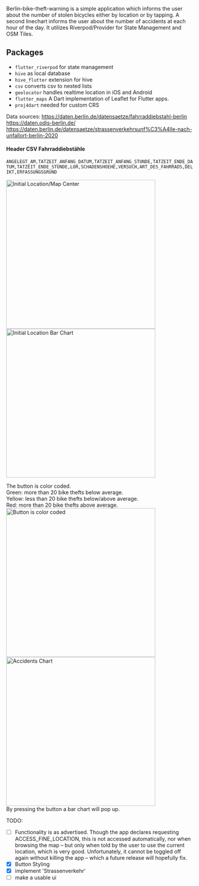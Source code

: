 Berlin-bike-theft-warning is a simple application which informs the user about the number of stolen bicycles either by location or by tapping. A second linechart informs the user about the number of accidents at each hour of the day.
It utilizes Riverpod/Provider for State Management and OSM Tiles.

## Packages
- `flutter_riverpod` for state management
- `hive` as local database
- `hive_flutter` extension for hive
- `csv` converts csv to nested lists
- `geolocator` handles realtime location in iOS and Android
- `flutter_maps` A Dart implementation of Leaflet for Flutter apps.
- `proj4dart` needed for custom CRS



Data sources:
https://daten.berlin.de/datensaetze/fahrraddiebstahl-berlin
https://daten.odis-berlin.de/  
https://daten.berlin.de/datensaetze/strassenverkehrsunf%C3%A4lle-nach-unfallort-berlin-2020  


#### Header CSV Fahrraddiebstähle
`ANGELEGT_AM,TATZEIT_ANFANG_DATUM,TATZEIT_ANFANG_STUNDE,TATZEIT_ENDE_DATUM,TATZEIT_ENDE_STUNDE,LOR,SCHADENSHOEHE,VERSUCH,ART_DES_FAHRRADS,DELIKT,ERFASSUNGSGRUND
`

<img alt="Initial Location/Map Center" src="fastlane\metadata\android\en-US\images\phoneScreenshots\1.png" width="400"/>
<img alt="Initial Location Bar Chart" src="fastlane\metadata\android\en-US\images\phoneScreenshots\2.png" width="400"/>

The button is color coded.  
Green: more than 20 bike thefts below average.  
Yellow: less than 20 bike thefts below/above average.  
Red: more than 20 bike thefts above average.  
<img alt="Button is color coded" src="fastlane\metadata\android\en-US\images\phoneScreenshots\4.png" width="400"/>
<img alt="Accidents Chart" src="fastlane\metadata\android\en-US\images\phoneScreenshots\3.png" width="400"/>  
By pressing the button a bar chart will pop up.


TODO:
- [ ] Functionality is as advertised. Though the app declares requesting ACCESS_FINE_LOCATION, this is not accessed automatically, nor when browsing the map – but only when told by the user to use the current location, which is very good. Unfortunately, it cannot be toggled off again without killing the app – which a future release will hopefully fix.
- [x] Button Styling
- [x] implement 'Strassenverkehr'
- [ ] make a usable ui

